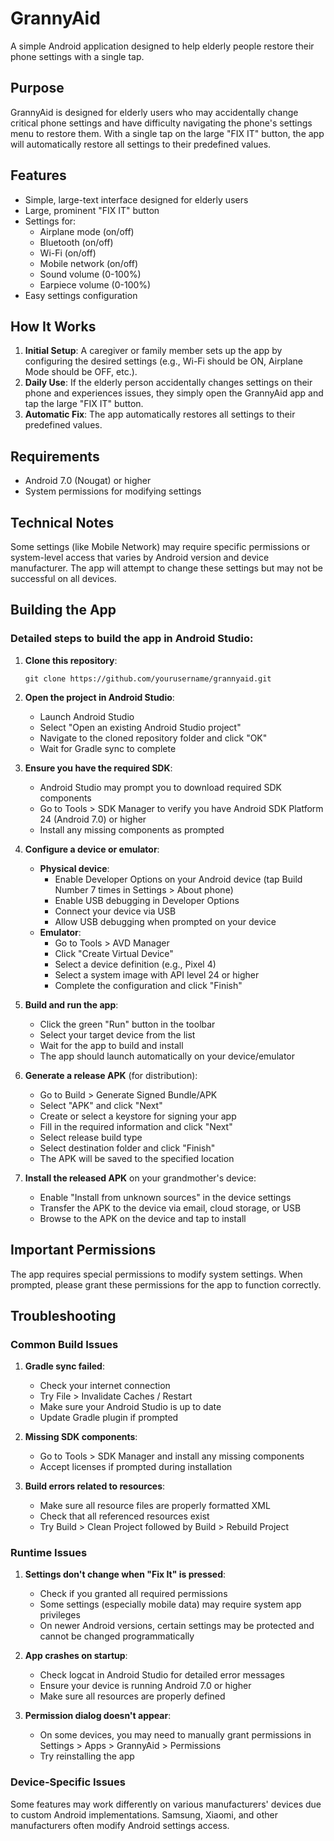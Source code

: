 # GrannyAid

A simple Android application designed to help elderly people restore their phone settings with a single tap.

## Purpose

GrannyAid is designed for elderly users who may accidentally change critical phone settings and have difficulty navigating the phone's settings menu to restore them. With a single tap on the large "FIX IT" button, the app will automatically restore all settings to their predefined values.

## Features

- Simple, large-text interface designed for elderly users
- Large, prominent "FIX IT" button
- Settings for:
  - Airplane mode (on/off)
  - Bluetooth (on/off)
  - Wi-Fi (on/off)
  - Mobile network (on/off)
  - Sound volume (0-100%)
  - Earpiece volume (0-100%)
- Easy settings configuration

## How It Works

1. **Initial Setup**: A caregiver or family member sets up the app by configuring the desired settings (e.g., Wi-Fi should be ON, Airplane Mode should be OFF, etc.).
2. **Daily Use**: If the elderly person accidentally changes settings on their phone and experiences issues, they simply open the GrannyAid app and tap the large "FIX IT" button.
3. **Automatic Fix**: The app automatically restores all settings to their predefined values.

## Requirements

- Android 7.0 (Nougat) or higher
- System permissions for modifying settings

## Technical Notes

Some settings (like Mobile Network) may require specific permissions or system-level access that varies by Android version and device manufacturer. The app will attempt to change these settings but may not be successful on all devices.

## Building the App

### Detailed steps to build the app in Android Studio:

1. **Clone this repository**:
   ```
   git clone https://github.com/yourusername/grannyaid.git
   ```

2. **Open the project in Android Studio**:
   - Launch Android Studio
   - Select "Open an existing Android Studio project"
   - Navigate to the cloned repository folder and click "OK"
   - Wait for Gradle sync to complete

3. **Ensure you have the required SDK**:
   - Android Studio may prompt you to download required SDK components
   - Go to Tools > SDK Manager to verify you have Android SDK Platform 24 (Android 7.0) or higher
   - Install any missing components as prompted

4. **Configure a device or emulator**:
   - **Physical device**:
     - Enable Developer Options on your Android device (tap Build Number 7 times in Settings > About phone)
     - Enable USB debugging in Developer Options
     - Connect your device via USB
     - Allow USB debugging when prompted on your device
   - **Emulator**:
     - Go to Tools > AVD Manager
     - Click "Create Virtual Device"
     - Select a device definition (e.g., Pixel 4)
     - Select a system image with API level 24 or higher
     - Complete the configuration and click "Finish"

5. **Build and run the app**:
   - Click the green "Run" button in the toolbar
   - Select your target device from the list
   - Wait for the app to build and install
   - The app should launch automatically on your device/emulator

6. **Generate a release APK** (for distribution):
   - Go to Build > Generate Signed Bundle/APK
   - Select "APK" and click "Next"
   - Create or select a keystore for signing your app
   - Fill in the required information and click "Next"
   - Select release build type
   - Select destination folder and click "Finish"
   - The APK will be saved to the specified location

7. **Install the released APK** on your grandmother's device:
   - Enable "Install from unknown sources" in the device settings
   - Transfer the APK to the device via email, cloud storage, or USB
   - Browse to the APK on the device and tap to install

## Important Permissions

The app requires special permissions to modify system settings. When prompted, please grant these permissions for the app to function correctly.

## Troubleshooting

### Common Build Issues

1. **Gradle sync failed**:
   - Check your internet connection
   - Try File > Invalidate Caches / Restart
   - Make sure your Android Studio is up to date
   - Update Gradle plugin if prompted

2. **Missing SDK components**:
   - Go to Tools > SDK Manager and install any missing components
   - Accept licenses if prompted during installation

3. **Build errors related to resources**:
   - Make sure all resource files are properly formatted XML
   - Check that all referenced resources exist
   - Try Build > Clean Project followed by Build > Rebuild Project

### Runtime Issues

1. **Settings don't change when "Fix It" is pressed**:
   - Check if you granted all required permissions
   - Some settings (especially mobile data) may require system app privileges
   - On newer Android versions, certain settings may be protected and cannot be changed programmatically

2. **App crashes on startup**:
   - Check logcat in Android Studio for detailed error messages
   - Ensure your device is running Android 7.0 or higher
   - Make sure all resources are properly defined

3. **Permission dialog doesn't appear**:
   - On some devices, you may need to manually grant permissions in Settings > Apps > GrannyAid > Permissions
   - Try reinstalling the app

### Device-Specific Issues

Some features may work differently on various manufacturers' devices due to custom Android implementations. Samsung, Xiaomi, and other manufacturers often modify Android settings access.